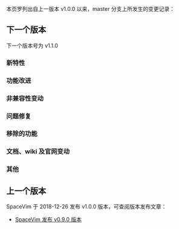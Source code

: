 本页罗列出自上一版本 v1.0.0 以来，master 分支上所发生的变更记录：

## 下一个版本

下一个版本号为 v1.1.0

### 新特性

### 功能改进

### 非兼容性变动

### 问题修复

### 移除的功能

### 文档、wiki 及官网变动


### 其他

## 上一个版本

SpaceVim 于 2018-12-26 发布 v1.0.0 版本，可查阅版本发布文章：

- [SpaceVim 发布 v0.9.0 版本](https://spacevim.org/SpaceVim-release-v1.0.0/)

